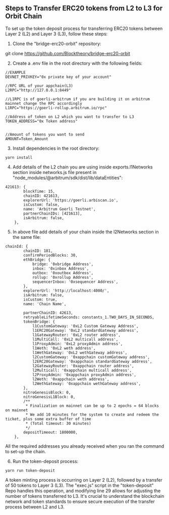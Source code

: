 ## Steps to Transfer ERC20 tokens from L2 to L3 for Orbit Chain

To set up the token deposit process for transferring ERC20 tokens between Layer 2 (L2) and Layer 3 (L3), follow these steps:

1. Clone the "bridge-erc20-orbit" repository:

git clone https://github.com/Blocktheory/bridge-erc20-orbit


2. Create a .env file in the root directory with the following fields:

```
//EXAMPLE
DEVNET_PRIVKEY="0x private key of your account"

//RPC URL of your appchain(L3)
L2RPC="http://127.0.0.1:8449"

//L1RPC is of goerli-arbitrum if you are building it on arbitrum mainnet change the RPC accordingly
L1RPC="https://goerli-rollup.arbitrum.io/rpc"

//Address of token on L2 which you want to transfer to L3
TOKEN_ADDRESS="0x Token address"


//Amount of tokens you want to send
AMOUNT=Token_Amount
```

3. Install dependencies in the root directory:

```yarn install```


4. Add details of the L2 chain you are using inside exports.l1Networks section inside networks.js file present in "node_modules/@arbitrum/sdk/dist/lib/dataEntities":

```// Example:
421613: {
        blockTime: 15,
        chainID: 421613,
        explorerUrl: 'https://goerli.arbiscan.io',
        isCustom: false,
        name: 'Arbitrum Goerli Testnet',
        partnerChainIDs: [421613],
        isArbitrum: false,
    },
```


5. In above file add details of your chain inside the l2Networks section in the same file:

```// Example
chainId: {
        chainID: 181,
        confirmPeriodBlocks: 30,
        ethBridge: {
            bridge: '0xbridge Address',
            inbox: '0xinbox Address',
            outbox: '0xoutbox Address',
            rollup: '0xrollup Address',
            sequencerInbox: '0xsequencer Address',
        },
        explorerUrl: 'http://localhost:4000/',
        isArbitrum: false,
        isCustom: true,
        name: 'Chain Name',

        partnerChainID: 42613,
        retryableLifetimeSeconds: constants_1.TWO_DAYS_IN_SECONDS,
        tokenBridge: {
            l1CustomGateway: '0xL2 Custom Gateway Address',
            l1ERC20Gateway: '0xL2 standardGateway address',
            l1GatewayRouter: '0xL2 router address',
            l1MultiCall: '0xL2 multicall address',
            l1ProxyAdmin: '0xL2 proxyAdmin address',
            l1Weth: '0xL2 weth address',
            l1WethGateway: '0xL2 wethGateway address',
            l2CustomGateway: '0xappchain customGateway address',
            l2ERC20Gateway: '0xappchain standardGateway address',
            l2GatewayRouter: '0xappchain router address',
            l2Multicall: '0xappchain multicall address',
            l2ProxyAdmin: '0xappchain proxyAdmin address',
            l2Weth: '0xappchain weth address',
            l2WethGateway: '0xappchain wethGateway address',
        },
        nitroGenesisBlock: 0,
        nitroGenesisL1Block: 0,
        /**
         * Finalization on mainnet can be up to 2 epochs = 64 blocks on mainnet
         * We add 10 minutes for the system to create and redeem the ticket, plus some extra buffer of time
         * (Total timeout: 30 minutes)
         */
        depositTimeout: 1800000,
    },
```

All the required addresses you already received when you ran the command to set-up the chain.

6. Run the token-deposit process:

```yarn run token-deposit```



A token minting process is occurring on Layer 2 (L2), followed by a transfer of 50 tokens to Layer 3 (L3). The "exec.js" script in the "token-deposit" Repo handles this operation, and modifying line 29 allows for adjusting the number of tokens transferred to L3. It's crucial to understand the blockchain network and token standards to ensure secure execution of the transfer process between L2 and L3.


